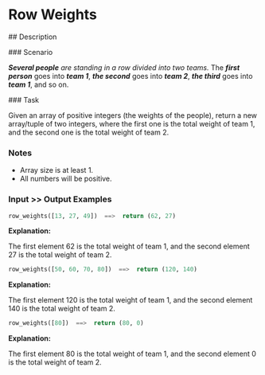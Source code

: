 # Row Weights

## Description

### Scenario

_**Several people** are standing in a row divided into two teams._
The _**first person**_ goes into _**team 1**_, _**the second**_ goes into _**team 2**_, _**the third**_ goes into _**team 1**_, and so on.

### Task

Given an array of positive integers (the weights of the people), return a new array/tuple of two integers, where the first one is the total weight of team 1, and the second one is the total weight of team 2.

### Notes

* Array size is at least 1.
* All numbers will be positive.

### Input >> Output Examples

```python
row_weights([13, 27, 49])  ==>  return (62, 27)
```

**Explanation:**

The first element 62 is the total weight of team 1, and the second element 27 is the total weight of team 2.

```python
row_weights([50, 60, 70, 80])  ==>  return (120, 140)
```

**Explanation:**

The first element 120 is the total weight of team 1, and the second element 140 is the total weight of team 2.

```python
row_weights([80])  ==>  return (80, 0)
```

**Explanation:**

The first element 80 is the total weight of team 1, and the second element 0 is the total weight of team 2.
